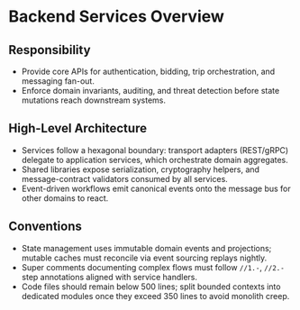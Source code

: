 # Backend Services Overview

## Responsibility
- Provide core APIs for authentication, bidding, trip orchestration, and messaging fan-out.
- Enforce domain invariants, auditing, and threat detection before state mutations reach downstream systems.

## High-Level Architecture
- Services follow a hexagonal boundary: transport adapters (REST/gRPC) delegate to application services, which orchestrate domain aggregates.
- Shared libraries expose serialization, cryptography helpers, and message-contract validators consumed by all services.
- Event-driven workflows emit canonical events onto the message bus for other domains to react.

## Conventions
- State management uses immutable domain events and projections; mutable caches must reconcile via event sourcing replays nightly.
- Super comments documenting complex flows must follow `//1.-`, `//2.-` step annotations aligned with service handlers.
- Code files should remain below 500 lines; split bounded contexts into dedicated modules once they exceed 350 lines to avoid monolith creep.

